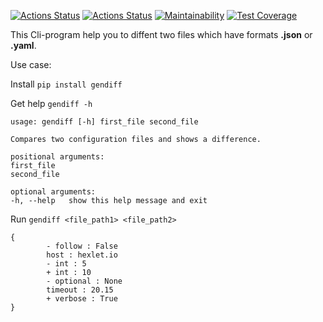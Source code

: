 
[![Actions Status](https://github.com/Fulerent/python-project-lvl2/workflows/hexlet-check/badge.svg)](https://github.com/Fulerent/python-project-lvl2/actions) [![Actions Status](https://github.com/Fulerent/python-project-lvl2/workflows/tests-check/badge.svg)](https://github.com/Fulerent/python-project-lvl2/actions) [![Maintainability](https://api.codeclimate.com/v1/badges/426fe096098a4173df9e/maintainability)](https://codeclimate.com/github/Fulerent/python-project-lvl2/maintainability) [![Test Coverage](https://api.codeclimate.com/v1/badges/426fe096098a4173df9e/test_coverage)](https://codeclimate.com/github/Fulerent/python-project-lvl2/test_coverage)

This Cli-program help you to diffent two files which have formats **.json** or **.yaml**.

Use case:

Install `pip install gendiff`

Get help `gendiff -h`

```
usage: gendiff [-h] first_file second_file

Compares two configuration files and shows a difference.

positional arguments:
first_file
second_file

optional arguments:
-h, --help   show this help message and exit
```
Run `gendiff <file_path1> <file_path2>`

```
{
        - follow : False
        host : hexlet.io
        - int : 5
        + int : 10
        - optional : None
        timeout : 20.15
        + verbose : True
}
```
